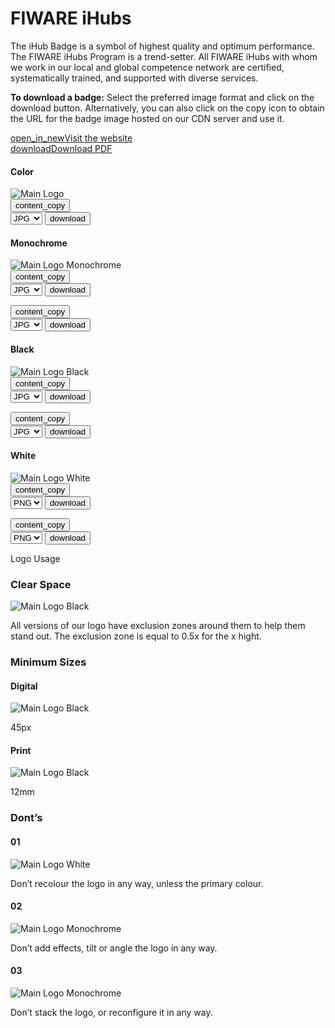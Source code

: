 <div id="social-meta">
<meta property="og:title" content="Guidelines for the usage of FIWARE logos and visual identity" />
<meta property="og:description" content="These guidelines help you to use best our FIWARE brand assets." />
<meta property="og:type" content="documentation" />
<meta property="og:url" content="https://fiware-brand-guide.readthedocs.org" />
<meta property="og:image" content="https://www.fiware.org/wp-content/uploads/FF_Banner_General.png" />
<meta name="twitter:card" content="summary_large_image">
<meta name="twitter:site" content="@FIWARE">
<meta name="twitter:title" content="Guidelines for the usage of FIWARE logos and visual identity">
<meta name="twitter:description" content="These guidelines help you to use best our FIWARE brand assets.">
<meta name="twitter:image" content="https://www.fiware.org/wp-content/uploads/FF_Banner_General.png">
</div>

<h1>FIWARE iHubs</h1>

The iHub Badge is a symbol of highest quality and optimum performance. The FIWARE iHubs Program is a trend-setter. All FIWARE iHubs with whom we work in our local and global competence network are certified, systematically trained, and supported with diverse services.

**To download a badge:** Select the preferred image format and click on the download button. Alternatively, you can also click on the copy icon to obtain the URL for the badge image hosted on our CDN server and use it.

<div class="cta-container">
    <div class="primary-btn">
        <a href="https://www.fiware.org/community/fiware-ihubs/" target="_blank"><span class="material-symbols-outlined">open_in_new</span>Visit the website</a>
    </div>
    <div class="primary-btn">
        <a href="https://www.fiware.org/wp-content/uploads/FIWAREiHubs_BrandGuideline.pdf" target="_blank"><span class="material-symbols-outlined">download</span>Download PDF</a>
    </div>
</div>

<div class="section-container">
    <div class="main-container">
        <div class="title-container">
            <h4>Color</h4>
        </div>
        <div class="logo-container square"><img src="https://www.fiware.org/custom/brand-guide/img/badges/ihubs/svg/badge-fiware-ihubs.svg" alt="Main Logo" onContextMenu="return false;">
            <div class="dwl-container">
                <button class="copy" data-clipboard-text="https://www.fiware.org/custom/brand-guide/img/badges/ihubs/svg/badge-fiware-ihubs.svg" data-original-title="Copied!"><span class="material-symbols-outlined">content_copy</span></button>
                <form target="_blank" onsubmit="this.action = document.getElementById('badge-fiware-ihubs').value">
                    <select id="badge-fiware-ihubs">
                        <option value="https://www.fiware.org/custom/brand-guide/img/badges/ihubs/jpg/badge-fiware-ihubs.jpg">JPG</option>
                        <option value="https://www.fiware.org/custom/brand-guide/img/badges/ihubs/png/badge-fiware-ihubs.png">PNG</option>
                        <option value="https://www.fiware.org/custom/brand-guide/img/badges/ihubs/svg/badge-fiware-ihubs.svg">SVG</option>
                        <option value="https://www.fiware.org/custom/brand-guide/img/badges/ihubs/eps/badge-fiware-ihubs.eps">EPS</option>
                    </select>
                    <input type="submit" value="download" class="material-symbols-outlined dwl" />
                </form>
            </div>
        </div>
    </div>
    <div class="grid">
        <div class="grid-items">
            <div class="col-3 scroll-x">
                <h4>Monochrome</h4>
                <div  class="logo-container square"><img src="https://www.fiware.org/custom/brand-guide/img/badges/ihubs/svg/badge-fiware-ihubs-blue.svg" alt="Main Logo Monochrome" onContextMenu="return false;">
                    <div class="dwl-container-m">
                        <button class="copy" data-clipboard-text="https://www.fiware.org/custom/brand-guide/img/badges/ihubs/svg/badge-fiware-ihubs-blue.svg" data-original-title="Copied!"><span class="material-symbols-outlined">content_copy</span></button>
                        <form target="_blank" onsubmit="this.action = document.getElementById('badge-fiware-ihubs-blue').value">
                            <select id="badge-fiware-ihubs-blue">
                                <option value="https://www.fiware.org/custom/brand-guide/img/badges/ihubs/jpg/badge-fiware-ihubs-blue.jpg">JPG</option>
                                <option value="https://www.fiware.org/custom/brand-guide/img/badges/ihubs/png/badge-fiware-ihubs-blue.png">PNG</option>
                                <option value="https://www.fiware.org/custom/brand-guide/img/badges/ihubs/svg/badge-fiware-ihubs-blue.svg">SVG</option>
                                <option value="https://www.fiware.org/custom/brand-guide/img/badges/ihubs/eps/badge-fiware-ihubs-blue.eps">EPS</option>
                            </select>
                            <input type="submit" value="download" class="material-symbols-outlined dwl" />
                        </form>
                    </div>
                </div>
                <div class="dwl-container">
                <button class="copy" data-clipboard-text="https://www.fiware.org/custom/brand-guide/img/badges/ihubs/svg/badge-fiware-ihubs-blue.svg" data-original-title="Copied!"><span class="material-symbols-outlined">content_copy</span></button>
                    <form target="_blank" onsubmit="this.action = document.getElementById('badge-fiware-ihubs-blue').value">
                        <select id="badge-fiware-ihubs-blue">
                            <option value="https://www.fiware.org/custom/brand-guide/img/badges/ihubs/jpg/badge-fiware-ihubs-blue.jpg">JPG</option>
                            <option value="https://www.fiware.org/custom/brand-guide/img/badges/ihubs/png/badge-fiware-ihubs-blue.png">PNG</option>
                            <option value="https://www.fiware.org/custom/brand-guide/img/badges/ihubs/svg/badge-fiware-ihubs-blue.svg">SVG</option>
                            <option value="https://www.fiware.org/custom/brand-guide/img/badges/ihubs/eps/badge-fiware-ihubs-blue.eps">EPS</option>
                        </select>
                        <input type="submit" value="download" class="material-symbols-outlined dwl" />
                    </form>
                </div>
            </div>
            <div class="col-3 scroll-x">
                <h4>Black</h4>
                    <div class="logo-container square"><img src="https://www.fiware.org/custom/brand-guide/img/badges/ihubs/svg/badge-fiware-ihubs-black.svg" alt="Main Logo Black" onContextMenu="return false;">
                        <div class="dwl-container-m">
                            <button class="copy" data-clipboard-text="https://www.fiware.org/custom/brand-guide/img/badges/ihubs/svg/badge-fiware-ihubs-black.svg" data-original-title="Copied!"><span class="material-symbols-outlined">content_copy</span></button>
                            <form target="_blank" onsubmit="this.action = document.getElementById('badge-fiware-ihubs-black').value">
                                <select id="badge-fiware-ihubs-black">
                                    <option value="https://www.fiware.org/custom/brand-guide/img/badges/ihubs/jpg/badge-fiware-ihubs-black.jpg">JPG</option>
                                    <option value="https://www.fiware.org/custom/brand-guide/img/badges/ihubs/png/badge-fiware-ihubs-black.png">PNG</option>
                                    <option value="https://www.fiware.org/custom/brand-guide/img/badges/ihubs/svg/badge-fiware-ihubs-black.svg">SVG</option>
                                    <option value="https://www.fiware.org/custom/brand-guide/img/badges/ihubs/eps/badge-fiware-ihubs-black.eps">EPS</option>
                                </select>
                                <input type="submit" value="download" class="material-symbols-outlined dwl" />
                            </form>
                        </div>
                    </div>
                    <div class="dwl-container">
                    <button class="copy" data-clipboard-text="https://www.fiware.org/custom/brand-guide/img/badges/ihubs/svg/badge-fiware-ihubs-black.svg" data-original-title="Copied!"><span class="material-symbols-outlined">content_copy</span></button>
                        <form target="_blank" onsubmit="this.action = document.getElementById('badge-fiware-ihubs-black').value">
                            <select id="badge-fiware-ihubs-black">
                                <option value="https://www.fiware.org/custom/brand-guide/img/badges/ihubs/jpg/badge-fiware-ihubs-black.jpg">JPG</option>
                                <option value="https://www.fiware.org/custom/brand-guide/img/badges/ihubs/png/badge-fiware-ihubs-black.png">PNG</option>
                                <option value="https://www.fiware.org/custom/brand-guide/img/badges/ihubs/svg/badge-fiware-ihubs-black.svg">SVG</option>
                                <option value="https://www.fiware.org/custom/brand-guide/img/badges/ihubs/eps/badge-fiware-ihubs-black.eps">EPS</option>
                            </select>
                            <input type="submit" value="download" class="material-symbols-outlined dwl" />
                        </form>
                    </div>
            </div>
            <div class="col-3 scroll-x">
                <h4>White</h4>
                <div class="logo-container negative square"><img src="https://www.fiware.org/custom/brand-guide/img/badges/ihubs/svg/badge-fiware-ihubs-white.svg" alt="Main Logo White" onContextMenu="return false;">
                    <div class="dwl-container-m">
                        <button class="copy ico-negative" data-clipboard-text="https://www.fiware.org/custom/brand-guide/img/badges/ihubs/svg/badge-fiware-ihubs-white.svg" data-original-title="Copied!"><span class="material-symbols-outlined">content_copy</span></button>
                        <form target="_blank" onsubmit="this.action = document.getElementById('badge-fiware-ihubs-white').value">
                            <select id="badge-fiware-ihubs-white">
                                <option value="https://www.fiware.org/custom/brand-guide/img/badges/ihubs/png/badge-fiware-ihubs-white.png">PNG</option>
                                <option value="https://www.fiware.org/custom/brand-guide/img/badges/ihubs/svg/badge-fiware-ihubs-white.svg">SVG</option>
                                <option value="https://www.fiware.org/custom/brand-guide/img/badges/ihubs/eps/badge-fiware-ihubs-white.eps">EPS</option>
                            </select>
                            <input type="submit" value="download" class="material-symbols-outlined dwl" />
                        </form>
                    </div>
                </div>
                <div class="dwl-container">
                    <button class="copy" data-clipboard-text="https://www.fiware.org/custom/brand-guide/img/badges/ihubs/svg/badge-fiware-ihubs-white.svg" data-original-title="Copied!"><span class="material-symbols-outlined">content_copy</span></button>
                    <form target="_blank" onsubmit="this.action = document.getElementById('badge-fiware-ihubs-white').value">
                        <select id="badge-fiware-ihubs-white">
                            <option value="https://www.fiware.org/custom/brand-guide/img/badges/ihubs/png/badge-fiware-ihubs-white.png">PNG</option>
                            <option value="https://www.fiware.org/custom/brand-guide/img/badges/ihubs/svg/badge-fiware-ihubs-white.svg">SVG</option>
                            <option value="https://www.fiware.org/custom/brand-guide/img/badges/ihubs/eps/badge-fiware-ihubs-white.eps">EPS</option>
                        </select>
                        <input type="submit" value="download" class="material-symbols-outlined dwl" />
                    </form>
                </div>
            </div>
        </div>
    </div>
</div>

<div class="logo-usage-container">
    <div class="logo-usage">Logo Usage</div>
    <div class="container">
        <div class="col-2">
            <h3>Clear Space</h3>
            <div class="logo-container no-attributes"><img src="https://www.fiware.org/custom/brand-guide/img/badges/ihubs/svg/usage/badge-fiware-ihubs-clear-zone.svg" alt="Main Logo Black" onContextMenu="return false;"></div>
            <p>All versions of our logo have exclusion zones around them to help them stand out. The exclusion zone is equal to 0.5x for the x hight.</p>
        </div>
        <div class="col-2">
            <h3>Minimum Sizes</h3>
            <div class="grid wrap">
                <div class="grid-item">
                    <h4>Digital</h4>
                    <div id="logo-fiware-secondary-min-width" class="logo-container no-attributes"><img src="https://www.fiware.org/custom/brand-guide/img/badges/ihubs/svg/badge-fiware-ihubs-black.svg" alt="Main Logo Black" onContextMenu="return false;"></div>
                    <p>45px</p>
                </div>
                <div class="grid-item">
                    <h4>Print</h4>
                    <div id="logo-fiware-secondary-min-width" class="logo-container no-attributes"><img src="https://www.fiware.org/custom/brand-guide/img/badges/ihubs/svg/badge-fiware-ihubs-black.svg" alt="Main Logo Black" onContextMenu="return false;"></div>
                    <p>12mm</p>
                </div>
            </div>
        </div>
    </div>
    <div class="module-container">
        <h3>Dont’s</h3>
        <div class="grid">
            <div class="grid-items">
                <div class="col-3 scroll-x">
                    <h4>01</h4>
                    <div class="logo-container square dont"><img src="https://www.fiware.org/custom/brand-guide/img/badges/ihubs/svg/usage/badge-fiware-ihubs-dont-1.svg" alt="Main Logo White" onContextMenu="return false;"></div>
                    <div class="item-content"><p>Don’t recolour the logo in any way, unless the primary colour.</p></div>
                </div>
                <div class="col-3 scroll-x">
                    <h4>02</h4>
                    <div  class="logo-container square dont"><img src="https://www.fiware.org/custom/brand-guide/img/badges/ihubs/svg/usage/badge-fiware-ihubs-dont-2.svg" alt="Main Logo Monochrome" onContextMenu="return false;"></div>
                    <div class="item-content"><p>Don’t add effects, tilt or angle the logo in any way.</p></div>
                </div>
                <div class="col-3 scroll-x">
                    <h4>03</h4>
                    <div  class="logo-container square dont"><img src="https://www.fiware.org/custom/brand-guide/img/badges/ihubs/svg/usage/badge-fiware-ihubs-dont-3.svg" alt="Main Logo Monochrome" onContextMenu="return false;"></div>
                    <div class="item-content"><p>Don’t stack the logo, or reconfigure it in any way.</p></div>
                </div>
            </div>
        </div>
    </div>
</div>